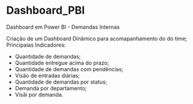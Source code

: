 # Dashboard_PBI
Dashboard em Power BI - Demandas Internas



Criação de um Dashboard Dinâmico para acomapanhamento do do time;
Principaias Indicadores:
- Quantidade de demandas;
- Quantidade entregue acima do prazo;
- Quantidade de demandas com pendências;
- Visão de entradas diárias;
- Quantidade de demandas por status;
- Demanda por departamento;
- Visãi por demanda.

